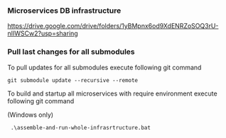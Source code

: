 ### Microservices DB infrastructure

https://drive.google.com/drive/folders/1yBMpnx6od9XdENRZoSOQ3rU-nIIWSCw2?usp=sharing

### Pull last changes for all submodules

To pull updates for all submodules execute following git command

```shell
git submodule update --recursive --remote
```

To build and startup all microservices with require environment execute following git command

(Windows only)

```shell
 .\assemble-and-run-whole-infrasrtructure.bat
```